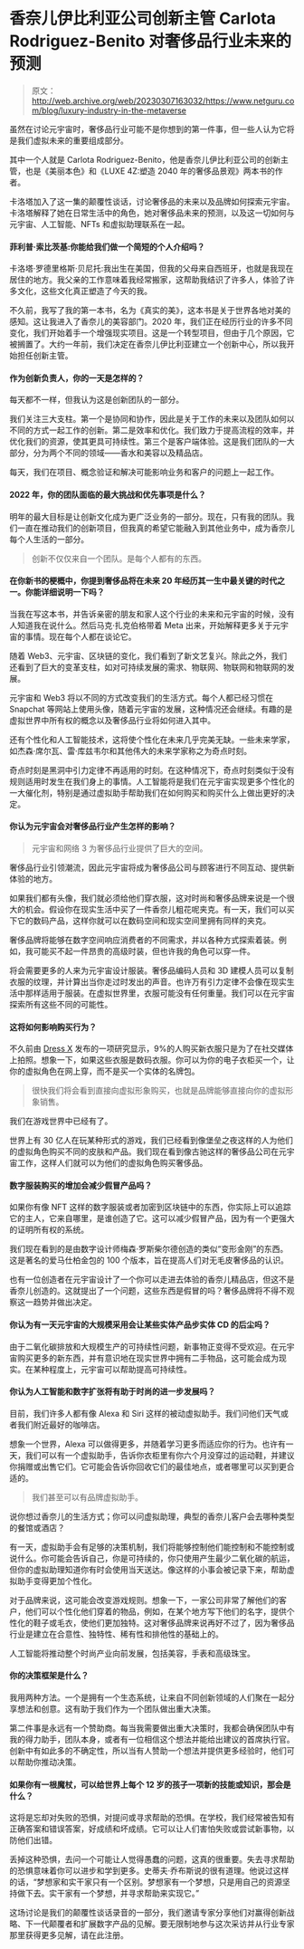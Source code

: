 # 香奈儿伊比利亚公司创新主管 Carlota Rodriguez-Benito 对奢侈品行业未来的预测

> 原文：<http://web.archive.org/web/20230307163032/https://www.netguru.com/blog/luxury-industry-in-the-metaverse>

 虽然在讨论元宇宙时，奢侈品行业可能不是你想到的第一件事，但一些人认为它将是我们虚拟未来的重要组成部分。

其中一个人就是 Carlota Rodriguez-Benito，他是香奈儿伊比利亚公司的创新主管，也是《美丽本色》和《LUXE 4Z:塑造 2040 年的奢侈品景观》两本书的作者。

卡洛塔加入了这一集的颠覆性谈话，讨论奢侈品的未来以及品牌如何探索元宇宙。卡洛塔解释了她在日常生活中的角色，她对奢侈品未来的预测，以及这一切如何与元宇宙、人工智能、NFTs 和虚拟助理联系在一起。

#### 菲利普·索比茨基:你能给我们做一个简短的个人介绍吗？

卡洛塔·罗德里格斯·贝尼托:我出生在美国，但我的父母来自西班牙，也就是我现在居住的地方。我父亲的工作意味着我经常搬家，这帮助我结识了许多人，体验了许多文化，这些文化真正塑造了今天的我。

不久前，我写了我的第一本书，名为《真实的美》，这本书是关于世界各地对美的感知。这让我进入了香奈儿的美容部门。2020 年，我们正在经历行业的许多不同变化，我们开始着手一个增强现实项目。这是一个转型项目，但由于几个原因，它被搁置了。大约一年前，我们决定在香奈儿伊比利亚建立一个创新中心，所以我开始担任创新主管。

#### 作为创新负责人，你的一天是怎样的？

每天都不一样，但我认为这是创新团队的一部分。

我们关注三大支柱。第一个是协同和协作，因此是关于工作的未来以及团队如何以不同的方式一起工作的创新。第二是效率和优化。我们致力于提高流程的效率，并优化我们的资源，使其更具可持续性。第三个是客户端体验。这是我们团队的一大部分，分为两个不同的领域——香水和美容以及精品店。

每天，我们在项目、概念验证和解决可能影响业务和客户的问题上一起工作。

#### 2022 年，你的团队面临的最大挑战和优先事项是什么？

明年的最大目标是让创新文化成为更广泛业务的一部分。现在，只有我的团队。我们一直在推动我们的创新项目，但我真的希望它能融入到其他业务中，成为香奈儿每个人生活的一部分。

> 创新不仅仅来自一个团队。是每个人都有的东西。

#### 在你新书的梗概中，你提到奢侈品将在未来 20 年经历其一生中最关键的时代之一。你能详细说明一下吗？

当我在写这本书，并告诉亲密的朋友和家人这个行业的未来和元宇宙的时候，没有人知道我在说什么。然后马克·扎克伯格带着 Meta 出来，开始解释更多关于元宇宙的事情。现在每个人都在谈论它。

随着 Web3、元宇宙、区块链的变化，我们看到了新文艺复兴。除此之外，我们还看到了巨大的变革支柱，如对可持续发展的需求、物联网、物联网和物联网的发展。

元宇宙和 Web3 将以不同的方式改变我们的生活方式。每个人都已经习惯在 Snapchat 等网站上使用头像，随着元宇宙的发展，这种情况还会继续。有趣的是虚拟世界中所有权的概念以及奢侈品行业将如何进入其中。

还有个性化和人工智能技术，这将使个性化在未来几乎完美无缺。一些未来学家，如杰森·席尔瓦、雷·库兹韦尔和其他伟大的未来学家称之为奇点时刻。

奇点时刻是黑洞中引力定律不再适用的时刻。在这种情况下，奇点时刻类似于没有规则适用时发生在我们身上的事情。人工智能将是我们在元宇宙实现更多个性化的一大催化剂，特别是通过虚拟助手帮助我们在如何购买和购买什么上做出更好的决定。

#### 你认为元宇宙会对奢侈品行业产生怎样的影响？

> 元宇宙和网络 3 为奢侈品行业提供了巨大的空间。

奢侈品行业引领潮流，因此元宇宙将成为奢侈品公司与顾客进行不同互动、提供新体验的地方。

如果我们都有头像，我们就必须给他们穿衣服，这对时尚和奢侈品牌来说是一个很大的机会。假设你在现实生活中买了一件香奈儿粗花呢夹克。有一天，我们可以买下它的数码产品，这样你就可以在数码空间和现实空间里拥有同样的夹克。

奢侈品牌将能够在数字空间响应消费者的不同需求，并以各种方式探索着装。例如，我可能买不起一件昂贵的高级时装，但也许我的角色可以穿一件。

将会需要更多的人来为元宇宙设计服装。奢侈品编码人员和 3D 建模人员可以复制衣服的纹理，并计算出当你走过时发出的声音。也许万有引力定律不会像在现实生活中那样适用于服装。在虚拟世界里，衣服可能没有任何重量。我们可以在元宇宙探索所有这些不同的可能性。

#### 这将如何影响购买行为？

不久前由 [Dress X](http://web.archive.org/web/20220926190243/https://www.lofficiel.cy/fashion/dressx-new-fashion-reality) 发布的一项研究显示，9%的人购买新衣服只是为了在社交媒体上拍照。想象一下，如果这些衣服是数码衣服。你可以为你的电子衣柜买一个，让你的虚拟角色在网上穿，而不是买一个实体的名牌包。

> 很快我们将会看到直接向虚拟形象购买，也就是品牌能够直接向你的虚拟形象销售。

我们在游戏世界中已经有了。

世界上有 30 亿人在玩某种形式的游戏，我们已经看到像堡垒之夜这样的人为他们的虚拟角色购买不同的皮肤和产品。我们现在看到像古驰这样的奢侈品公司在元宇宙工作，这样人们就可以为他们的虚拟角色购买奢侈品。

#### 数字服装购买的增加会减少假冒产品吗？

如果你有像 NFT 这样的数字服装或者加密到区块链中的东西，你实际上可以追踪它的主人，它来自哪里，是谁创造了它。这可以减少假冒产品，因为有一个更强大的证明所有权的系统。

我们现在看到的是由数字设计师梅森·罗斯柴尔德创造的类似“变形金刚”的东西。这是著名的爱马仕柏金包的 100 个版本，旨在提高人们对无毛皮奢侈品的认识。

也有一位创造者在元宇宙设计了一个你可以走进去体验的香奈儿精品店，但这不是香奈儿创造的。这就提出了一个问题，这些东西是假冒的吗？奢侈品牌将不得不观察这一趋势并做出决定。

#### 你认为有一天元宇宙的大规模采用会让某些实体产品步实体 CD 的后尘吗？

由于二氧化碳排放和大规模生产的可持续性问题，新事物正变得不受欢迎。在元宇宙购买更多的新东西，并有意识地在现实世界中拥有二手物品，这可能会成为现实。在某种程度上，元宇宙可以帮助提高可持续性。

#### 你认为人工智能和数字扩张将有助于时尚的进一步发展吗？

目前，我们许多人都有像 Alexa 和 Siri 这样的被动虚拟助手。我们问他们天气或者我们附近最好的咖啡店。

想象一个世界，Alexa 可以做得更多，并随着学习更多而适应你的行为。也许有一天，我们可以有一个虚拟助手，告诉你衣柜里有你六个月没穿过的运动鞋，并建议你捐赠或出售它们。它可能会告诉你回收它们的最佳地点，或者哪里可以买到更合适的。

> 我们甚至可以有品牌虚拟助手。

说你想过香奈儿的生活方式；你可以问虚拟助理，典型的香奈儿客户会去哪种类型的餐馆或酒店？

有一天，虚拟助手会有足够的决策机制，我们将能够控制他们能控制和不能控制或说什么。你可能会告诉自己，你是可持续的，你只使用产生最少二氧化碳的航运，但你的虚拟助理知道你有时会使用当天送达。像这样的小事会被记录下来，帮助虚拟助手变得更加个性化。

对于品牌来说，这可能会改变游戏规则。想象一下，一家公司非常了解他们的客户，他们可以个性化他们穿着的物品，例如，在某个地方写下他们的名字，提供个性化的鞋子或毛衣，使他们更加独特。这对奢侈品牌来说再好不过了，因为奢侈品行业是建立在合意性、独特性、稀有性和排他性的基础上的。

人工智能将推动整个时尚产业向前发展，包括美容，手表和高级珠宝。

#### 你的决策框架是什么？

我用两种方法。一个是拥有一个生态系统，让来自不同创新领域的人们聚在一起分享想法和创意。这有助于我们作为一个团队做出重大决策。

第二件事是永远有一个赞助商。每当我需要做出重大决策时，我都会确保团队中有我的得力助手，团队本身，或者有一位相信这个想法并能给出建议的首席执行官。创新中有如此多的不确定性，所以当有人赞助一个想法并提供更多经验时，他们可以帮助你推动决策。

#### 如果你有一根魔杖，可以给世界上每个 12 岁的孩子一项新的技能或知识，那会是什么？

这将是忘却对失败的恐惧，对提问或寻求帮助的恐惧。在学校，我们经常被告知有正确答案和错误答案，好成绩和坏成绩。它可以让人们害怕失败或尝试新事物，以防他们出错。

丢掉这种恐惧，去问一个可能让人觉得愚蠢的问题，这真的很重要。失去寻求帮助的恐惧意味着你可以进步和学到更多。史蒂夫·乔布斯说的很有道理。他说过这样的话，“梦想家和实干家只有一个区别。梦想家有一个梦想，只是用自己的资源坚持做下去。实干家有一个梦想，并寻求帮助来实现它。”

这场讨论是我们的颠覆性谈话录音的一部分，我们邀请专家分享他们对赢得创新战略、下一代颠覆者和扩展数字产品的见解。要无限制地参与这次采访并从行业专家那里获得更多见解，请在此注册。